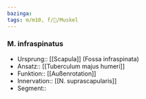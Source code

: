 ```yaml
---
bazinga: 
tags: m/m10, f/🦴/Muskel
---
```

### M. infraspinatus
- Ursprung:: [[Scapula]] (Fossa infraspinata)
- Ansatz:: [[Tuberculum majus humeri]]
- Funktion:: [[Außenrotation]]
- Innervation:: [[N. suprascapularis]]
- Segment:: 